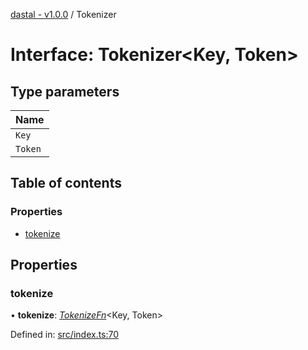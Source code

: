 [dastal - v1.0.0](../README.md) / Tokenizer

# Interface: Tokenizer<Key, Token\>

## Type parameters

| Name |
| :------ |
| `Key` |
| `Token` |

## Table of contents

### Properties

- [tokenize](tokenizer.md#tokenize)

## Properties

### tokenize

• **tokenize**: [*TokenizeFn*](tokenizefn.md)<Key, Token\>

Defined in: [src/index.ts:70](https://github.com/havelessbemore/dastal/blob/7cfb505/src/index.ts#L70)
